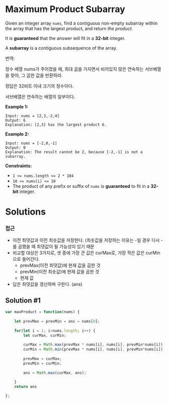 # Maximum Product Subarray

Given an integer array `nums`, find a contiguous non-empty subarray within the array that has the largest product, and return *the product*.

It is **guaranteed** that the answer will fit in a **32-bit** integer.

A **subarray** is a contiguous subsequence of the array.

번역:

 정수 배열 nums가 주어졌을 때, 최대 곱을 가지면서 비어있지 않은 연속하는 서브배열을 찾아, 그 곱한 값을 반환하라.

 정답은 32비트 이내 크기의 정수이다.

 서브배열은 연속하는 배열의 일부이다.

**Example 1:**

```
Input: nums = [2,3,-2,4]
Output: 6
Explanation: [2,3] has the largest product 6.

```

**Example 2:**

```
Input: nums = [-2,0,-1]
Output: 0
Explanation: The result cannot be 2, because [-2,-1] is not a subarray.

```

**Constraints:**

- `1 <= nums.length <= 2 * 104`
- `10 <= nums[i] <= 10`
- The product of any prefix or suffix of `nums` is **guaranteed** to fit in a **32-bit** integer.

# Solutions

### 접근

- 이전 최댓값과 이전 최솟값을 저장한다. (최솟값을 저장하는 이유는 -일 경우 다시 -를 곱했을 때 최댓값이 될 가능성이 있기 때문
- 비교할 대상은 3가지로, 셋 중에 가장 큰 값은 curMax로, 가장 작은 값은 curMin으로 들어간다.
    - prevMax(이전 최댓값)에 현재 값을 곱한 것
    - prevMin(이전 최솟값)에 현재 값을 곱한 것
    - 현재 값
- 답은 최댓값을 갱신하며 구한다. (ans)

## Solution #1

```jsx
var maxProduct = function(nums) {
    
    let prevMax = prevMin = ans = nums[0];
    
    for(let i = 1; i<nums.length; i++) {
        let curMax, curMin;
        
        curMax = Math.max(prevMax * nums[i], nums[i], prevMin*nums[i]);
        curMin = Math.min(prevMax * nums[i], nums[i], prevMin*nums[i]);
        
        prevMax = curMax;
        prevMin = curMin;
        
        ans = Math.max(curMax, ans);
        
    }
    return ans

};
```